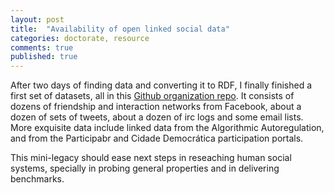 ```yaml
---
layout: post
title:  "Availability of open linked social data"
categories: doctorate, resource
comments: true
published: true
---
```

After two days of finding data and converting it to RDF,
I finally finished a first set of datasets, all in
this [Github organization repo][gh].
It consists of dozens of friendship and interaction networks from Facebook,
about a dozen of sets of tweets, about a dozen of irc logs and some email lists.
More exquisite data include linked data from the Algorithmic Autoregulation, and from the Participabr and Cidade Democrática participation portals.

This mini-legacy should ease next steps in reseaching human social systems,
specially in probing general properties and in delivering benchmarks.


[gh]:      https://github.com/OpenLinkedSocialData
